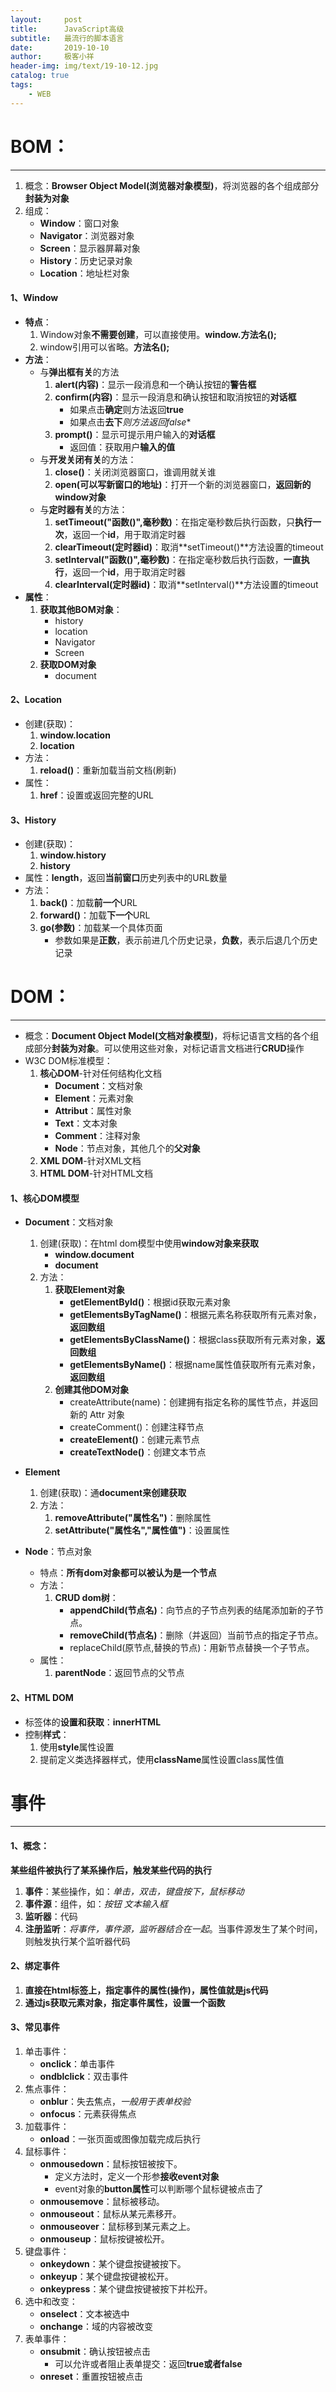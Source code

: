 ```yaml
---
layout:     post                    
title:      JavaScript高级
subtitle:   最流行的脚本语言               
date:       2019-10-10               
author:     极客小祥                      
header-img: img/text/19-10-12.jpg   
catalog: true              
tags:                                
    - WEB
---
```


# BOM：
<hr>

1. 概念：**Browser Object Model(浏览器对象模型)**，将浏览器的各个组成部分**封装为对象**
2. 组成：
    * **Window**：窗口对象
    * **Navigator**：浏览器对象
    * **Screen**：显示器屏幕对象
    * **History**：历史记录对象
    * **Location**：地址栏对象

#### 1、Window
* **特点**：
    1. Window对象**不需要创建**，可以直接使用。**window.方法名();**
    2. window引用可以省略。**方法名();**
* **方法**：
    * 与**弹出框有关**的方法
        1. **alert(内容)**：显示一段消息和一个确认按钮的**警告框**
        2. **confirm(内容)**：显示一段消息和确认按钮和取消按钮的**对话框**
            * 如果点击**确定**则方法返回**true**
            * 如果点击**去下***则方法返回**false**
        3. **prompt()**：显示可提示用户输入的**对话框**
            * 返回值：获取用户**输入的值**
    * 与**开发关闭有关**的方法：
        1. **close()**：关闭浏览器窗口，谁调用就关谁
        2. **open(可以写新窗口的地址)**：打开一个新的浏览器窗口，**返回新的window对象**
    * 与**定时器有关**的方法：
        1. **setTimeout("函数()",毫秒数)**：在指定毫秒数后执行函数，只**执行一次**，返回一个**id**，用于取消定时器
        2. **clearTimeout(定时器id)**：取消**setTimeout()**方法设置的timeout
        3. **setInterval("函数()",毫秒数)**：在指定毫秒数后执行函数，**一直执行**，返回一个**id**，用于取消定时器
        4. **clearInterval(定时器id)**：取消**setInterval()**方法设置的timeout
* **属性**：
    1. **获取其他BOM对象**：
        * history
        * location
        * Navigator
        * Screen
    2. **获取DOM对象**
        * document

#### 2、Location
* 创建(获取)：
    1. **window.location**
    2. **location**
* 方法：
    1. **reload()**：重新加载当前文档(刷新)
* 属性：
    1. **href**：设置或返回完整的URL

#### 3、History
* 创建(获取)：
    1. **window.history**
    2. **history**
* 属性：**length**，返回**当前窗口**历史列表中的URL数量
* 方法：
    1. **back()**：加载**前一个**URL
    2. **forward()**：加载**下一个**URL
    3. **go(参数)**：加载某一个具体页面
        * 参数如果是**正数**，表示前进几个历史记录，**负数**，表示后退几个历史记录

# DOM：
<hr>

* 概念：**Document Object Model(文档对象模型)**，将标记语言文档的各个组成部分**封装为对象**。可以使用这些对象，对标记语言文档进行**CRUD**操作
* W3C DOM标准模型：
    1. **核心DOM**-针对任何结构化文档
        * **Document**：文档对象
        * **Element**：元素对象
        * **Attribut**：属性对象
        * **Text**：文本对象
        * **Comment**：注释对象
        * **Node**：节点对象，其他几个的**父对象**
    2. **XML DOM**-针对XML文档
    3. **HTML DOM**-针对HTML文档

#### 1、核心DOM模型
* **Document**：文档对象
    1. 创建(获取)：在html dom模型中使用**window对象来获取**
        * **window.document**
        * **document**
    2. 方法：
        1. **获取Element对象**
            * **getElementById()**：根据id获取元素对象
            * **getElementsByTagName()**：根据元素名称获取所有元素对象，**返回数组**
            * **getElementsByClassName()**：根据class获取所有元素对象，**返回数组**
            * **getElementsByName()**：根据name属性值获取所有元素对象，**返回数组**
        2. **创建其他DOM对象**
            * createAttribute(name)：创建拥有指定名称的属性节点，并返回新的 Attr 对象
            * createComment()：创建注释节点
            * **createElement()**：创建元素节点
            * **createTextNode()**：创建文本节点

* **Element**
    1. 创建(获取)：通**document来创建获取**
    2. 方法：
        1. **removeAttribute("属性名")**：删除属性
        2. **setAttribute("属性名","属性值")**：设置属性

* **Node**：节点对象
    * 特点：**所有dom对象都可以被认为是一个节点**
    * 方法：
        1. **CRUD dom树**：
            * **appendChild(节点名)**：向节点的子节点列表的结尾添加新的子节点。
            * **removeChild(节点名)**：删除（并返回）当前节点的指定子节点。
            * replaceChild(原节点,替换的节点)：用新节点替换一个子节点。
    * 属性：
        1. **parentNode**：返回节点的父节点

#### 2、HTML DOM
* 标签体的**设置和获取**：**innerHTML**
* 控制**样式**：
    1. 使用**style**属性设置
    2. 提前定义类选择器样式，使用**className**属性设置class属性值

# 事件
<hr>

#### 1、概念：
**某些组件被执行了某系操作后，触发某些代码的执行**
1. **事件**：某些操作，如：*单击，双击，键盘按下，鼠标移动*
2. **事件源**：组件，如：*按钮 文本输入框*
3. **监听器**：代码
4. **注册监听**：*将事件，事件源，监听器结合在一起*。当事件源发生了某个时间，则触发执行某个监听器代码

#### 2、绑定事件
 1. **直接在html标签上，指定事件的属性(操作)，属性值就是js代码**
 2. **通过js获取元素对象，指定事件属性，设置一个函数**

#### 3、常见事件
1. 单击事件：
    * **onclick**：单击事件
    * **ondblclick**：双击事件
2. 焦点事件：
    * **onblur**：失去焦点，*一般用于表单校验*
    * **onfocus**：元素获得焦点
3. 加载事件：
    * **onload**：一张页面或图像加载完成后执行
4. 鼠标事件：
    * **onmousedown**：鼠标按钮被按下。
        * 定义方法时，定义一个形参**接收event对象**
        * event对象的**button属性**可以判断哪个鼠标键被点击了
    * **onmousemove**：鼠标被移动。
    * **onmouseout**：鼠标从某元素移开。
    * **onmouseover**：鼠标移到某元素之上。
    * **onmouseup**：鼠标按键被松开。
5. 键盘事件：
    * **onkeydown**：某个键盘按键被按下。
    * **onkeyup**：某个键盘按键被松开。
    * **onkeypress**：某个键盘按键被按下并松开。
6. 选中和改变：
    * **onselect**：文本被选中
    * **onchange**：域的内容被改变
7. 表单事件：
    * **onsubmit**：确认按钮被点击
        * 可以允许或者阻止表单提交：返回**true或者false**
    * **onreset**：重置按钮被点击